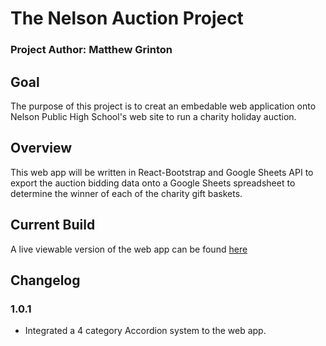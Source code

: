 # The Nelson Auction Project
### Project Author: Matthew Grinton
## Goal
  The purpose of this project is to creat an embedable web application onto Nelson Public High School's web site to run a charity holiday auction.
  
## Overview
  This web app will be written in React-Bootstrap and Google Sheets API to export the auction bidding data onto a Google Sheets spreadsheet to determine the winner of each of the charity gift baskets.
  
## Current Build
  A live viewable version of the web app can be found [here](https://www.mattgrinton.com)


## Changelog

  ### 1.0.1
  - Integrated a 4 category Accordion system to the web app.


